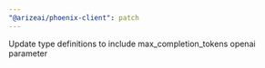 ```yaml
---
"@arizeai/phoenix-client": patch
---
```


Update type definitions to include max_completion_tokens openai parameter

